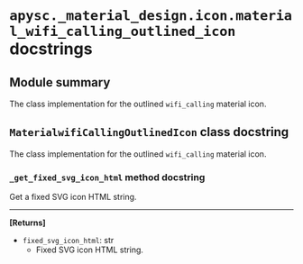 # `apysc._material_design.icon.material_wifi_calling_outlined_icon` docstrings

## Module summary

The class implementation for the outlined `wifi_calling` material icon.

## `MaterialwifiCallingOutlinedIcon` class docstring

The class implementation for the outlined `wifi_calling` material icon.

### `_get_fixed_svg_icon_html` method docstring

Get a fixed SVG icon HTML string.<hr>

**[Returns]**

- `fixed_svg_icon_html`: str
  - Fixed SVG icon HTML string.